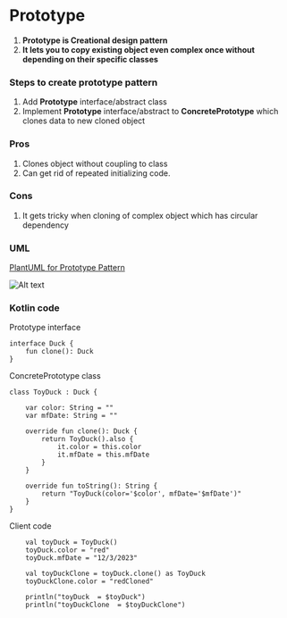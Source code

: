 # Prototype 

1. **Prototype is Creational design pattern**
2. **It lets you to copy existing object even complex once without depending on their specific classes**


### Steps to create prototype pattern
1. Add **Prototype** interface/abstract class
2. Implement **Prototype** interface/abstract to **ConcretePrototype** which clones data to new cloned object



### Pros
1. Clones object without coupling to class
2. Can get rid of repeated initializing code.



### Cons
1. It gets tricky when cloning of complex object which has circular dependency  





### UML

[PlantUML for Prototype Pattern](https://www.plantuml.com/plantuml/uml/ROv1ImCn48NlyolUKIakw74ffU39cmV_G9gTTID99YJJWwpzxwuRkb4gv32yz-NZ7OkQhEVWwJMBYducnlwhwpeyIxIPbRUSo4NbF1hB-0Nlj_Hmm4oxsPoAPcFr0kibyjqz-iRJXSXwKygjVwO7Z8xzy7WzdeXs_pkYA2ExzqaXOslwViK9U9jSmV8CqZOri4uoTCHnm8-0_chQeblTYyA5v3bmr0AT66jpLQ8YLfBZMijYTT5uoEc3hKAb_gZbchKTn-Kw1_yD)

![Alt text](http://www.plantuml.com/plantuml/png/ROv1ImCn48NlyolUKIakw74ffU39cmV_G9gTTID99YJJWwpzxwuRkb4gv32yz-NZ7OkQhEVWwJMBYducnlwhwpeyIxIPbRUSo4NbF1hB-0Nlj_Hmm4oxsPoAPcFr0kibyjqz-iRJXSXwKygjVwO7Z8xzy7WzdeXs_pkYA2ExzqaXOslwViK9U9jSmV8CqZOri4uoTCHnm8-0_chQeblTYyA5v3bmr0AT66jpLQ8YLfBZMijYTT5uoEc3hKAb_gZbchKTn-Kw1_yD)


### Kotlin code


Prototype interface

```agsl
interface Duck {
    fun clone(): Duck
}

```

ConcretePrototype class

```agsl
class ToyDuck : Duck {

    var color: String = ""
    var mfDate: String = ""

    override fun clone(): Duck {
        return ToyDuck().also {
            it.color = this.color
            it.mfDate = this.mfDate
        }
    }

    override fun toString(): String {
        return "ToyDuck(color='$color', mfDate='$mfDate')"
    }
}
```


Client code
```agsl
    val toyDuck = ToyDuck()
    toyDuck.color = "red"
    toyDuck.mfDate = "12/3/2023"

    val toyDuckClone = toyDuck.clone() as ToyDuck
    toyDuckClone.color = "redCloned"

    println("toyDuck  = $toyDuck")
    println("toyDuckClone  = $toyDuckClone")
```